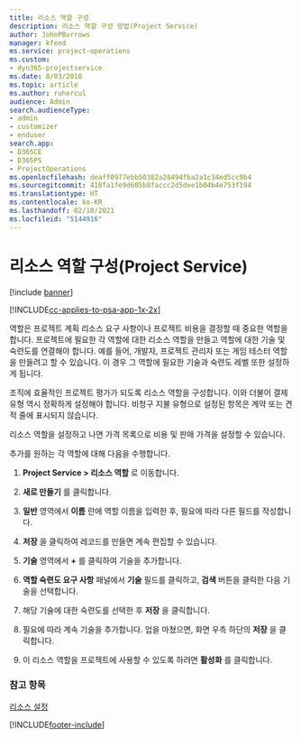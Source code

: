 ```yaml
---
title: 리소스 역할 구성
description: 리소스 역할 구성 방법(Project Service)
author: JohnPBurrows
manager: kfend
ms.service: project-operations
ms.custom:
- dyn365-projectservice
ms.date: 8/03/2018
ms.topic: article
ms.author: ruhercul
audience: Admin
search.audienceType:
- admin
- customizer
- enduser
search.app:
- D365CE
- D365PS
- ProjectOperations
ms.openlocfilehash: deaff0977ebb50382a28494fba2a1c34ed5cc9b4
ms.sourcegitcommit: 418fa1fe9d605b8faccc2d5dee1b04b4e753f194
ms.translationtype: HT
ms.contentlocale: ko-KR
ms.lasthandoff: 02/10/2021
ms.locfileid: "5144916"
---
```

# <a name="configure-resource-roles-project-service"></a>리소스 역할 구성(Project Service)

[!include [banner](../includes/psa-now-project-operations.md)]

[!INCLUDE[cc-applies-to-psa-app-1x-2x](../includes/cc-applies-to-psa-app-1x-2x.md)]

역할은 프로젝트 계획 리소스 요구 사항이나 프로젝트 비용을 결정할 때 중요한 역할을 합니다. 프로젝트에 필요한 각 역할에 대한 리소스 역할을 만들고 역할에 대한 기술 및 숙련도를 연결해야 합니다. 예를 들어, 개발자, 프로젝트 관리자 또는 게임 테스터 역할을 만들려고 할 수 있습니다. 이 경우 그 역할에 필요한 기술과 숙련도 레벨 또한 설정하게 됩니다.  
  
 조직에 효율적인 프로젝트 평가가 되도록 리소스 역할을 구성합니다.  이와 더불어 결제 유형 역시 정확하게 설정해야 합니다. 비청구 지불 유형으로 설정된 항목은 계약 또는 견적 줄에 표시되지 않습니다.  
  
 리소스 역할을 설정하고 나면 가격 목록으로 비용 및 판매 가격을 설정할 수 있습니다.  
  
 추가를 원하는 각 역할에 대해 다음을 수행합니다.  
  
1.  **Project Service > 리소스 역할** 로 이동합니다.  
  
2.  **새로 만들기** 를 클릭합니다.  
  
3.  **일반** 영역에서 **이름** 란에 역할 이름을 입력한 후, 필요에 따라 다른 필드를 작성합니다.  
  
4.  **저장** 을 클릭하여 레코드를 만들면 계속 편집할 수 있습니다.  
  
5.  **기술** 영역에서 **+** 를 클릭하여 기술을 추가합니다.  
  
6.  **역할 숙련도 요구 사항** 패널에서 **기술** 필드를 클릭하고, **검색** 버튼을 클릭한 다음 기술을 선택합니다.  
  
7.  해당 기술에 대한 숙련도를 선택한 후 **저장** 을 클릭합니다.  
  
8.  필요에 따라 계속 기술을 추가합니다. 업을 마쳤으면, 화면 우측 하단의 **저장** 을 클릭합니다.  
  
9. 이 리소스 역할을 프로젝트에 사용할 수 있도록 하려면 **활성화** 를 클릭합니다.  
  
### <a name="see-also"></a>참고 항목  
 [리소스 설정](../psa/set-up-resources.md)


[!INCLUDE[footer-include](../includes/footer-banner.md)]
